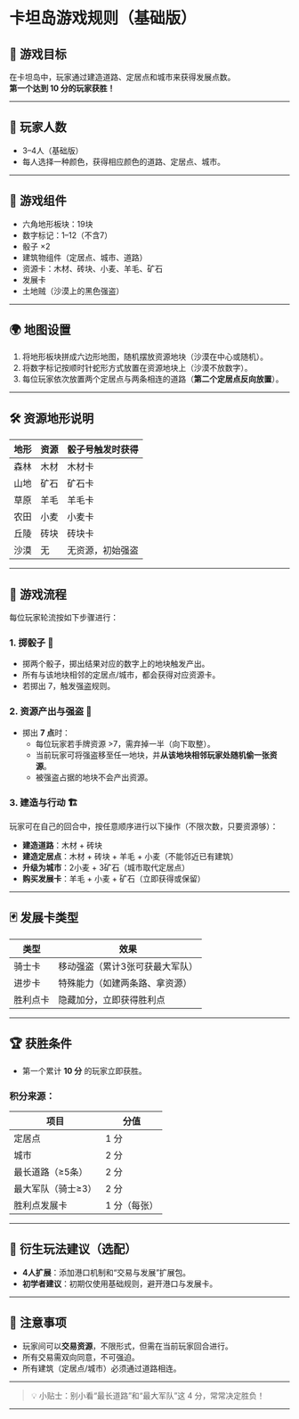 # 卡坦岛游戏规则（基础版）

## 🎯 游戏目标

在卡坦岛中，玩家通过建造道路、定居点和城市来获得发展点数。  
**第一个达到 10 分的玩家获胜！**

---

## 👥 玩家人数

- 3–4人（基础版）
- 每人选择一种颜色，获得相应颜色的道路、定居点、城市。

---

## 🎲 游戏组件

- 六角地形板块：19块
- 数字标记：1–12（不含7）
- 骰子 ×2
- 建筑物组件（定居点、城市、道路）
- 资源卡：木材、砖块、小麦、羊毛、矿石
- 发展卡
- 土地贼（沙漠上的黑色强盗）

---

## 🌍 地图设置

1. 将地形板块拼成六边形地图，随机摆放资源地块（沙漠在中心或随机）。
2. 将数字标记按顺时针蛇形方式放置在资源地块上（沙漠不放数字）。
3. 每位玩家依次放置两个定居点与两条相连的道路（**第二个定居点反向放置**）。

---

## 🛠 资源地形说明

| 地形 | 资源 | 骰子号触发时获得 |
|------|------|------------------|
| 森林 | 木材 | 木材卡 |
| 山地 | 矿石 | 矿石卡 |
| 草原 | 羊毛 | 羊毛卡 |
| 农田 | 小麦 | 小麦卡 |
| 丘陵 | 砖块 | 砖块卡 |
| 沙漠 | 无 | 无资源，初始强盗 |

---

## 🔁 游戏流程

每位玩家轮流按如下步骤进行：

### 1. 掷骰子 🎲
- 掷两个骰子，掷出结果对应的数字上的地块触发产出。
- 所有与该地块相邻的定居点/城市，都会获得对应资源卡。
- 若掷出 7，触发强盗规则。

### 2. 资源产出与强盗 🦹
- 掷出 **7 点**时：
  - 每位玩家若手牌资源 >7，需弃掉一半（向下取整）。
  - 当前玩家可将强盗移至任一地块，并**从该地块相邻玩家处随机偷一张资源**。
  - 被强盗占据的地块不会产出资源。

### 3. 建造与行动 🏗
玩家可在自己的回合中，按任意顺序进行以下操作（不限次数，只要资源够）：

- **建造道路**：木材 + 砖块
- **建造定居点**：木材 + 砖块 + 羊毛 + 小麦（不能邻近已有建筑）
- **升级为城市**：2小麦 + 3矿石（城市取代定居点）
- **购买发展卡**：羊毛 + 小麦 + 矿石（立即获得或保留）

---

## 🃏 发展卡类型

| 类型 | 效果 |
|------|------|
| 骑士卡 | 移动强盗（累计3张可获最大军队） |
| 进步卡 | 特殊能力（如建两条路、拿资源） |
| 胜利点卡 | 隐藏加分，立即获得胜利点 |

---

## 🏆 获胜条件

- 第一个累计 **10 分** 的玩家立即获胜。

### 积分来源：

| 项目 | 分值 |
|------|------|
| 定居点 | 1 分 |
| 城市 | 2 分 |
| 最长道路（≥5条） | 2 分 |
| 最大军队（骑士≥3） | 2 分 |
| 胜利点发展卡 | 1 分（每张） |

---

## 🔁 衍生玩法建议（选配）

- **4人扩展**：添加港口机制和“交易与发展”扩展包。
- **初学者建议**：初期仅使用基础规则，避开港口与发展卡。

---

## 📌 注意事项

- 玩家间可以**交易资源**，不限形式，但需在当前玩家回合进行。
- 所有交易需双向同意，不可强迫。
- 所有建筑（定居点/城市）必须通过道路相连。

---

> 💡 小贴士：别小看“最长道路”和“最大军队”这 4 分，常常决定胜负！

---